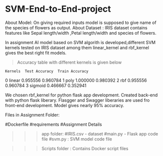 # SVM-End-to-End-project
About Model: On giving required inputs model is supposed to give name of the species of flowers as output.
About Dataset : IRIS dataset contains features like Sepal length/width ,Petal length/width and species of flowers.

In assignment AI model based on SVM algorith is developed,different SVM kernels tested 
on IRIS dataset among them linear_kernel and rbf_kernel gives the best right fit models.

>Accuracy table with different kernels is given below 
   
	Kernels  Test Accuracy  Train Accuracy
0	linear       0.955556        0.960784
1	poly         1.000000        0.980392
2	rbf          0.955556        0.960784
3	sigmoid       0.466667        0.352941


We chosen rbf_kernel for python flask app development.
Created back-end with python flask liberary.
Flasgger and Swagger liberaries are used fro front-end development.
Model gives nearly 95% accuracy.

Files in Assignment Folder:

#Dockerfile
#requirements
#Assignment Details

>>> app folder: 
#IRIS.csv - dataset
#main.py - Flask app code file
#svm.py : SVM model code file

>>> Scripts folder : Contains Docker script files





